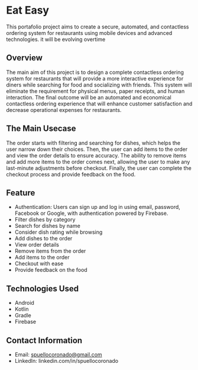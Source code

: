 # Eat Easy
This portafolio project aims to create a secure, automated, and contactless ordering system for restaurants using mobile devices and advanced technologies. it will be evolving overtime

## Overview
The main aim of this project is to design a complete contactless ordering system for restaurants that will provide a more interactive experience for diners while searching for food and socializing with friends. This system will eliminate the requirement for physical menus, paper receipts, and human interaction. The final outcome will be an automated and economical contactless ordering experience that will enhance customer satisfaction and decrease operational expenses for restaurants.

## The Main Usecase
The order starts with filtering and searching for dishes, which helps the user narrow down their choices. Then, the user can add items to the order and view the order details to ensure accuracy. The ability to remove items and add more items to the order comes next, allowing the user to make any last-minute adjustments before checkout. Finally, the user can complete the checkout process and provide feedback on the food.

## Feature
- Authentication: Users can sign up and log in using email, password, Facebook or Google, with authentication powered by Firebase.
- Filter dishes by category
- Search for dishes by name
- Consider dish rating while browsing
- Add dishes to the order
- View order details
- Remove items from the order
- Add items to the order
- Checkout with ease
- Provide feedback on the food

## Technologies Used
- Android
- Kotlin
- Gradle
- Firebase

## Contact Information
- Email: spuellocoronado@gmail.com
- LinkedIn: linkedin.com/in/spuellocoronado

